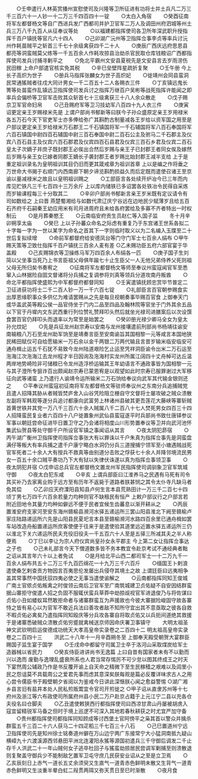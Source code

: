 <!-- { "loadSidebar": true } -->
　　○壬申遣行人林英赏播州宣慰使司及兴隆等卫所征进有功将士并土兵凡二万三千三百六十一人钞一十二万三千四百四十一锭
　　○太白入角宿
　　○癸酉征南将军左都督杨文等自广西进兵发广西都司并护卫官军二万人及调田州府泗城等州土兵三万八千九百人从征奉议等处
　　○以福建都指挥使司各卫所年深武职升授指挥千百户镇抚等官凡六十四人
　　○己卯湖广沅州等卫指挥佥事李贞等率兵讨沅州作耗苗贼平之斩首三千七十余级禽获四千二十人
　　○庚辰广西庆远府思恩县都亮等洞蛮贼莫父练等一千五百余人作耗攻掠县治劫杀官民取仓库钱粮诏广西都指挥使司发兵讨捕寻剿平之
　　○免北平霸州文安县夏税先是文安县言去岁雨涝伤民田稼  上命户部遣官核实免其税
　　○辛巳垒壁阵星疏折复聚
　　○壬午册  今上长子高炽为世子
　　○册兵马指挥张麟女为世子高炽妃
　　○徙靖州会同县蛮洞民常通猺贼者往戍大同计男女一千二百五十二人各赐衣三件
　　○丁亥镇远鬼长箐等处苗蛮作乱镇远卫指挥使司发兵讨之指挥万继百户吴彬等战死指挥许能闻之即率兵会偏桥等卫官军击败其众斩首七十三级禽获三十八人余众散走
　　○戊子赐京卫军官命妇帛
　　○己丑赐府军等卫习技幼军八百四十九人衣三件
　　○庚寅诏更定亲王岁赐禄米先是  上谓户部尚书郁新等曰朕今子孙众盛原定亲王岁用禄米各五万石今天下官吏军士亦多俸给弥广其斟酌古制量减各王岁给以资军国之用至是户部议更定亲王岁给禄米万石郡王二千石镇国将军一千石辅国将军八百石奉国将军六百石镇国中尉四百石辅国中尉三百石奉国中尉二百石公主及驸马二千石郡主及仪宾八百石县主及仪宾六百石郡君及仪宾四百石县君及仪宾三百石乡君及仪宾二百石皇太子次嫡子并庶子既封郡王必俟出合然后岁赐与亲王子已封郡王者同女俟及嫁然后岁赐与亲王女已嫁者同郡王嫡长子袭封郡王者岁赐比始封郡王减半支给  上于是重定祖训录名为皇明祖训其目仍旧而更其箴戒章为祖训首章  上以是编之作将垂之万世命大书揭于右顺门内西南廊下朝夕谛览斟酌损益久而后定既而遣使召诸王至京谕以量减禄米之故且以皇明祖训赐之
　　○工部臣言各处续开炉冶今已三年而内库见贮铁凡三千七百四十三万余斤  上以库内储铁已多诏罢各处铁冶令民得自采炼而岁输课程每三十分取其二
　　○辛卯户部尚书郁新言亲王岁米既有定议请令有司如数给之  上曰晋  燕楚蜀湘给与如数代肃辽庆宁谷远在边地民少赋薄岁且给五百石齐府千石嗣秦王幼应用米有司月进周府且未给各府罢给及多寡不齐者特出一时权制云
　　○是月葬秦愍王
　　○云南临安府贡生员赵仁等入国子监
　　冬十月辛卯朔享太庙
　　○癸巳  上以子孙蕃众命名之际虑有重复乃于东宫诸王世系各拟二十字每一字为一世以某字为命名之首其下一字则临时取义以为二名编入玉牒至二十世后复拟续增
　　○命前军都督府给安德凤台等门守门军士七百余人绢布
○甲午赐天策等卫致仕指挥千百户镇抚三百余人麦有差
○乙未赐功臣五府六部官宴于华盖殿
　　○己亥赐锦衣等卫操练马军万四百余人布绢各一匹
　　○庚子国子生刘简以父坐事当死乃上书言臣祖父母俱年踰七十止生臣父一人无他兄弟侍养父死则祖父母无所归矣书奏宥之
　　○征南将军左都督杨文等师至奉议州蛮寇闻官军至悉窜入山林据险自固文督诸将分兵捕之复调参将刘真等领兵分道攻南丹叛酋
　　○命北平都指挥使盛熙为中军都督府都督同知
　　○壬寅遣镇抚顾忠赏毕节普定二卫征进获功将士二千二百人钞一万一千六百七锭
　　○礼部臣言百官朝参赐食实出厚恩缘职事众多供亿为难请罢赐从之先是每旦视朝奏事毕赐百官食  上御奉天门或华盖武英等殿公侯一品官侍坐于门内二品至四品及翰林院等官坐于门外其余五品以下官于丹墀内文东武西重行列位赞礼赞拜叩头然后就坐光禄司进膳案后以次设馔食罢百官仍拜叩头而退率以为常至是始罢之
　　○癸卯册光禄少卿马全女为皇太孙允炆妃
　　○先是兵征龙州赵宗寿以安南与龙州接壤遣前刑部尚书杨靖往谕安南输粮八万石至龙州助军饷至是靖奏言臣至安南谕旨其国相黎一元等咸言本国地狭民稀田赋仅可自给愿输米一万石余以金千两银二万两代输且言昔岁输米临安临安可通舟楫止运五千石犹不易致今龙州陆道艰险乞止运至凭祥洞臣谕令出米二万石运至沲海江次沲海江去龙州程才半日因询及沲海村实龙州所属江阔四十丈舟棹可达丘温两岸地势崎险非可储粮已令龙州造浮桥运输其王年幼语言不通政事皆为国相黎一元与其子澄所专狙诈百出颇闻赵宗寿已蒙恩宥是以观望如此时宗寿已服罪谢过大军移征向武等诸蛮  上乃遣行人谕靖令运所输米二万石饷给奉议向武军其代输金银则还之
　　○平奉议州蛮寇初征南将军左都督杨文等驻师奉议州之东南分兵追捕贼党且遣人招降其胁从者贼皆焚庐舍入山谷凭险阻立栅自守文督将士屡攻破之贼众溃散左副将军韩观等遂分兵追讨都康向武富劳上林诸州县破其更吾莲花大藤峡等寨斩贼首黄世铁并其党一万八千三百六十余人贼属八千二百八十七人焚死男女四百三十四人招降蛮民复业者六百四十八户徙置象州武仙县蛮寇遂平时兵部尚书致仕唐铎参议军事以朝廷尝命征进毕日置卫守之乃会诸将相度山川形势置奉议等卫并向武河池怀集武仙贺县等处守御千户所设官军镇之事闻诏从其言
　　○夜太阴犯昴宿
　　○丙午湖广衡州卫指挥使司指挥佥事张大有以罪诛以千户朱真为指挥佥事先是洞蛮盘满仔等叛大有率兵捕之遣千户康宁略白水洞仍分兵三道搜捕宁领军至小塘遇贼战死官军死者二十余人大有按兵不救真等由别道分击败之俘获七十余人并降邻境流民男女一百五十余口贼平奏功乃下大有狱以失律伏诛遂以真为指挥佥事领卫事
　　○夜太阴犯井宿
○戊申诏总兵官左都督杨文置龙州军民指挥使司调驯象卫官军筑城守御
　　○夜太白犯东咸
　　○辛亥  上谓兵部臣曰江淮养马之民遇有马死有司令其买补乃去家离业购于远方至有历年不返毙于道路者朕甚悯之其令太仆寺凡缺马者免其偿
　　○乙卯应天府溧阳县知县卢何生言本县荒熟田计一万三千二百七十四顷丁男七万四千六百余若量力均种则官不缺租民有恒产  上敕户部议行之户部言若附近田地令其量力均种如僻远不便于民者宜候生齿蕃息以渐开耕从之
　　○丙辰置淮安府支家河至安东海州赣榆县濒河水驿五递运所三罢山阳县淮北下阙至赣榆卢家庄陆路递运所六先是山阳县民夏圯言本县至赣榆濒河水路四百余里已通舟楫如罢车站改造舟船置递运所庶客使便于往来于是遣使验其道里远近置水驿五递运所三仍以淮北下关六递运所民夫充役旧役夫一千五百六十人至是五驿三所减其夫之半人称便焉
　　○丁巳以李让为宗人府仪宾尚皇孙女永平郡主  今上第二女让指挥佥事达之子也
　　○己未礼部言今天下僧道数多皆不务本教宜令赴京考试不通经典者黜之诏从其言年六十以上者免试
　　○是月给北平山西二都司军士一十二万九千一百余人绢布共五十二万三千九百匹绵花一十九万三千六百斤
　　○缅国王卜剌浪遣使桑乞剌查贡方物因言百夷思伦发屡出兵侵夺其境土之故  上谓廷臣曰远夷相争盖其常事然中国抚驭四夷必使之无事当遣使谕解之
　　○云南都指挥同知王俊城广南土官侬贞佑叛禽之时俊领云南后卫官军至广南筑城建卫贞佑疑不自安因结群蛮据山寨拒守俊遣人招之负固不服辄伏蛮兵草莽中劫掠觇视官军进退俊乃与将佐谋曰贞佑小丑如蝼蚁耳然敢拒命者与诸寨群蛮互为声援故也今彼大寨据险峻固守故各寨恃之皆有易心以为官军不敢近兵法曰善攻者敌不知所守宜出其不意亟取之彼各自救不暇贞佑必禽矣乃遣指挥同知殴庆等分兵攻各寨自将取贞佑又以兵扼间道绝其救援于是诸寨悉破贼众溃散贞佑穷蹙就禽械送京师因命庆署卫事镇守
　　大明太祖圣神文武钦明启运俊德成功统天大孝高皇帝实录卷之二百四十二
明太祖高皇帝实录卷之二百四十三
　　洪武二十八年十一月辛酉朔冬至  上御奉天殿受朝贺大宴群臣赐国子监生宴于国学
　　○壬戌命中都留守司属卫士卒于洛河山采取煤炭给军士造器械以省民力
　　○癸亥侍臣进讲尚书无逸篇  上曰自昔有国家者未有不以勤而兴以逸而  废勤与逸理乱盛衰所系也人君当常存惕厉不可少怠以图其终成王之时天下宴然周公辅政乃作是书反覆开谕上自天命之精微下至生民稼穑之艰难以及闾里小民之怨诅莫不具载周公之爱君先事而虑其意深矣朕每观是篇必反覆详味求古人之用心尝令儒臣书于殿壁朝夕省阅以为鉴戒今日讲此深惬朕心闻之愈益警惕
○湖广湘乡县言旧有盐井本处人民私煎贩鬻宜令官司开煎徙之
○甲子诏从直隶苏州等十七府州及浙江等六布政使司所属府州县小民二万户赴京占籍于上元江宁二县以充各仓夫役名曰仓脚夫
　　○乙丑遣使敕狭西行都指挥使司曰西凉甘肃山丹屡被胡虏入寇宜留精锐军马备之但时于境上巡逻不可深入其地若春秋耕获之时尤宜严加守备
　　○贵州都指挥使司都指挥同知顾成等讨西堡土官阿傍平之枭其首以警众并擒杀群蛮五千三百二十六人获马二十四疋稻三千七百三十八石
　　○己巳置道州宁远卫指挥使司先是知州徐士铭奏道州僻在万山边宁两广东接常宁大小猛洞南抵九疑山横嶂九十六渡溪源西邻悬田平洲北连灌阳永猺等源国初遣兵三千守御后调发二千止存千人洪武二十一年山贼何女子逃卒杜回子与猺蛮劫掠居民尝调军剿捕至则溃散退则复聚盖守御兵少不能制敌乞置军卫屯守庶几民获安业诏从之至是立卫焉
　　○乙亥辰刻日上赤气一道长五丈余须臾又生直气一道青赤色鲜明未散又生背气一道青赤色鲜明又生淡重半晕白虹二叚贯两珥又弥天贯日至巳时渐散
　　○夜月食
